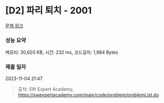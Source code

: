 # [D2] 파리 퇴치 - 2001 

[문제 링크](https://swexpertacademy.com/main/code/problem/problemDetail.do?contestProbId=AV5PzOCKAigDFAUq) 

### 성능 요약

메모리: 30,620 KB, 시간: 232 ms, 코드길이: 1,984 Bytes

### 제출 일자

2023-11-04 21:47



> 출처: SW Expert Academy, https://swexpertacademy.com/main/code/problem/problemList.do